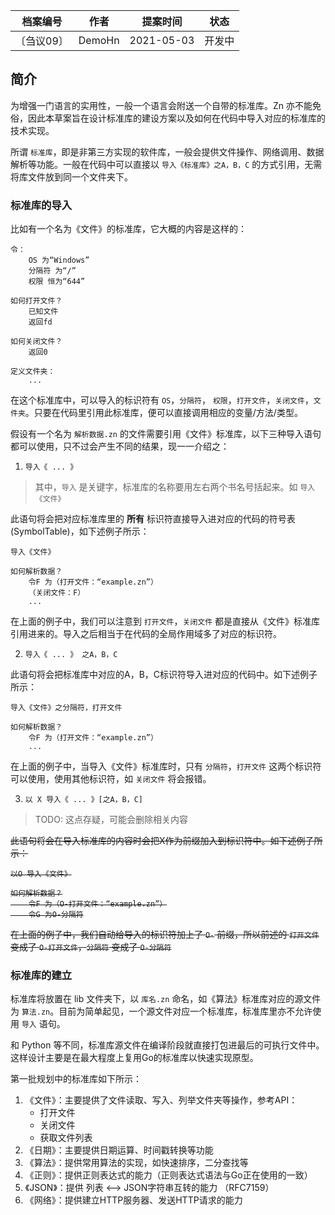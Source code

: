 | 档案编号| 作者| 提案时间 | 状态 |
|:----:|:----:|:----:|:----:|
|〔刍议09〕| DemoHn | 2021-05-03 | 开发中 |

## 简介

为增强一门语言的实用性，一般一个语言会附送一个自带的标准库。Zn 亦不能免俗，因此本草案旨在设计标准库的建设方案以及如何在代码中导入对应的标准库的技术实现。

所谓 `标准库`，即是非第三方实现的软件库，一般会提供文件操作、网络调用、数据解析等功能。一般在代码中可以直接以 `导入《标准库》之A，B，C` 的方式引用，无需将库文件放到同一个文件夹下。

### 标准库的导入

比如有一个名为《文件》的标准库，它大概的内容是这样的：

```zn
令：
    OS 为“Windows”
    分隔符 为“/”
    权限 恒为“644”
    
如何打开文件？
    已知文件
    返回fd

如何关闭文件？
    返回0

定义文件夹：
    ...
```

在这个标准库中，可以导入的标识符有 `OS`，`分隔符`， `权限`，`打开文件`，`关闭文件`，`文件夹`。只要在代码里引用此标准库，便可以直接调用相应的变量/方法/类型。

假设有一个名为 `解析数据.zn` 的文件需要引用《文件》标准库，以下三种导入语句都可以使用，只不过会产生不同的结果，现一一介绍之：

1. `导入《 ... 》` 

> 其中，`导入` 是关键字，标准库的名称要用左右两个书名号括起来。如 `导入《文件》`

此语句将会把对应标准库里的 **所有** 标识符直接导入进对应的代码的符号表(SymbolTable)，如下述例子所示：

```zn
导入《文件》

如何解析数据？
    令F 为（打开文件：“example.zn”）
    （关闭文件：F）
    ...
```

在上面的例子中，我们可以注意到 `打开文件`，`关闭文件` 都是直接从《文件》标准库引用进来的。导入之后相当于在代码的全局作用域多了对应的标识符。

2. `导入《 ... 》 之A，B，C`

此语句将会把标准库中对应的A，B，C标识符导入进对应的代码中。如下述例子所示：

```zn
导入《文件》之分隔符，打开文件

如何解析数据？
    令F 为（打开文件：“example.zn”）    
    ...
```

在上面的例子中，当导入《文件》标准库时，只有 `分隔符`，`打开文件` 这两个标识符可以使用，使用其他标识符，如 `关闭文件` 将会报错。

3. `以 X 导入《 ... 》[之A，B，C]`

> TODO: 这点存疑，可能会删除相关内容

<del>
此语句将会在导入标准库的内容时会把X作为前缀加入到标识符中。如下述例子所示：

```zn
以O 导入《文件》

如何解析数据？
    令F 为（O-打开文件：“example.zn”）
    令G 为O-分隔符
```

在上面的例子中，我们自动给导入的标识符加上了 `O-` 前缀，所以前述的 `打开文件` 变成了 `O-打开文件`，`分隔符` 变成了 `O-分隔符`

</del>

### 标准库的建立

标准库将放置在 lib 文件夹下，以 `库名.zn` 命名，如《算法》标准库对应的源文件为 `算法.zn`。目前为简单起见，一个源文件对应一个标准库，标准库里亦不允许使用 `导入` 语句。

和 Python 等不同，标准库源文件在编译阶段就直接打包进最后的可执行文件中。这样设计主要是在最大程度上复用Go的标准库以快速实现原型。

第一批规划中的标准库如下所示：

  1. 《文件》：主要提供了文件读取、写入、列举文件夹等操作，参考API：
      - 打开文件
      - 关闭文件
      - 获取文件列表      
  2. 《日期》：主要提供日期运算、时间戳转换等功能
  3. 《算法》：提供常用算法的实现，如快速排序，二分查找等
  4. 《正则》：提供正则表达式的能力（正则表达式语法与Go正在使用的一致）
  5. 《JSON》：提供 列表 <--> JSON字符串互转的能力 （RFC7159）
  6. 《网络》：提供建立HTTP服务器、发送HTTP请求的能力